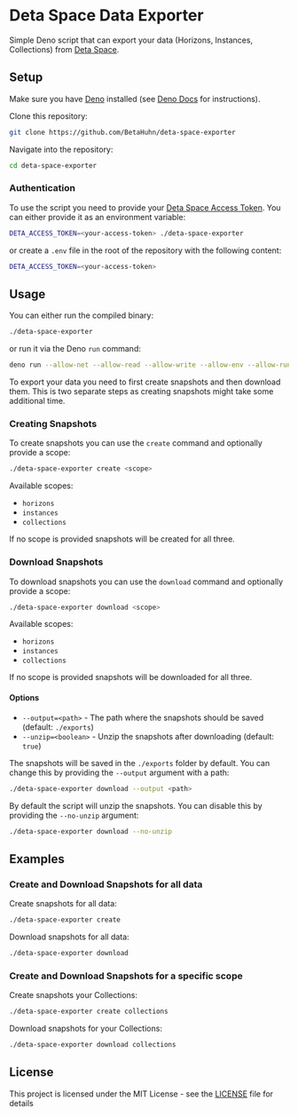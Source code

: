 # Deta Space Data Exporter

Simple Deno script that can export your data (Horizons, Instances, Collections) from [Deta Space](https://deta.space).

## Setup

Make sure you have [Deno](https://deno.com) installed (see [Deno Docs](https://docs.deno.com/runtime/) for instructions).

Clone this repository:

```sh
git clone https://github.com/BetaHuhn/deta-space-exporter
```

Navigate into the repository:

```sh
cd deta-space-exporter
```

### Authentication

To use the script you need to provide your [Deta Space Access Token](https://deta.space/docs/en/build/fundamentals/space-cli#authentication). You can either provide it as an environment variable:

```sh
DETA_ACCESS_TOKEN=<your-access-token> ./deta-space-exporter
```

or create a `.env` file in the root of the repository with the following content:

```sh
DETA_ACCESS_TOKEN=<your-access-token>
```

## Usage

You can either run the compiled binary:
    
```sh
./deta-space-exporter
```

or run it via the Deno `run` command:

```sh
deno run --allow-net --allow-read --allow-write --allow-env --allow-run main.ts
```

To export your data you need to first create snapshots and then download them. This is two separate steps as creating snapshots might take some additional time.

### Creating Snapshots

To create snapshots you can use the `create` command and optionally provide a scope:

```sh
./deta-space-exporter create <scope>
```

Available scopes:
- `horizons`
- `instances`
- `collections`

If no scope is provided snapshots will be created for all three.

### Download Snapshots

To download snapshots you can use the `download` command and optionally provide a scope:

```sh
./deta-space-exporter download <scope>
```

Available scopes:
- `horizons`
- `instances`
- `collections`

If no scope is provided snapshots will be downloaded for all three.

#### Options

- `--output=<path>` - The path where the snapshots should be saved (default: `./exports`)
- `--unzip=<boolean>` - Unzip the snapshots after downloading (default: `true`)

The snapshots will be saved in the `./exports` folder by default. You can change this by providing the `--output` argument with a path:

```sh
./deta-space-exporter download --output <path>
```

By default the script will unzip the snapshots. You can disable this by providing the `--no-unzip` argument:

```sh
./deta-space-exporter download --no-unzip
```


## Examples

### Create and Download Snapshots for all data

Create snapshots for all data:

```sh
./deta-space-exporter create
```

Download snapshots for all data:

```sh
./deta-space-exporter download
```

### Create and Download Snapshots for a specific scope

Create snapshots your Collections:

```sh
./deta-space-exporter create collections
```

Download snapshots for your Collections:

```sh
./deta-space-exporter download collections
```

## License

This project is licensed under the MIT License - see the [LICENSE](LICENSE) file for details
